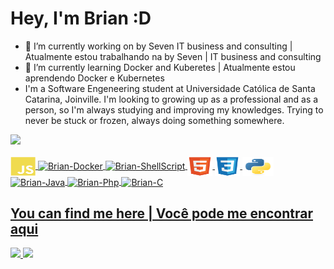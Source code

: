 <h1>Hey, I'm Brian :D</h1>

- 🔭 I’m currently working on by Seven IT business and consulting | Atualmente estou trabalhando na by Seven | IT business and consulting
- 🌱 I’m currently learning Docker and Kuberetes | Atualmente estou aprendendo Docker e Kubernetes
- I'm a Software Engeneering student at Universidade Católica de Santa Catarina, Joinville. I'm looking to growing up as a professional and as a person, so I'm always studying and improving my knowledges. Trying to never be stuck or frozen, always doing something somewhere.
<div>
  <a href="https://github.com/brianrkleis">
  <img height="180em" src="https://github-readme-stats.vercel.app/api?username=brianrkleis&show_icons=true&theme=dark&include_all_commits=true&count_private=true"/>
</div>
<div style="display: inline_block"><br>
  <img align="center" alt="Brian-Js" height="30" width="40" src="https://raw.githubusercontent.com/devicons/devicon/master/icons/javascript/javascript-plain.svg">
  <img align="center" alt="Brian-Docker" height="30" width="50" src="https://img.shields.io/badge/Docker-2CA5E0?style=for-the-badge&logo=docker&logoColor=white">
  <img align="center" alt="Brian-ShellScript" height="30" width="50" src="https://img.shields.io/badge/Shell_Script-121011?style=for-the-badge&logo=gnu-bash&logoColor=white">
  <img align="center" alt="Brian-HTML" height="30" width="40" src="https://raw.githubusercontent.com/devicons/devicon/master/icons/html5/html5-original.svg">
  <img align="center" alt="Brian-CSS" height="30" width="40" src="https://raw.githubusercontent.com/devicons/devicon/master/icons/css3/css3-original.svg">
  <img align="center" alt="Brian-Python" height="30" width="50" src="https://raw.githubusercontent.com/devicons/devicon/master/icons/python/python-original.svg">
  <img align="center" alt="Brian-Java" height="30" width="50" src="https://img.shields.io/badge/Java-ED8B00?style=for-the-badge&logo=java&logoColor=white">
  <img align="center" alt="Brian-Php" height="30" width="50" src="https://img.shields.io/badge/PHP-777BB4?style=for-the-badge&logo=php&logoColor=white">
  <img align="center" alt="Brian-C" height="30" width="50" src="https://img.shields.io/badge/C-00599C?style=for-the-badge&logo=c&logoColor=white">
</div>
<div>
  <h2>You can find me here | Você pode me encontrar aqui </h2>
  <a href='https://www.linkedin.com/in/brian-richard-kleis-3b7a051a4/'><img src='https://img.shields.io/badge/Brian%20Richard%20Kleis-blue?style=flat&logo=linkedin&labelColor=blue'</a>
  <img src='https://img.shields.io/badge/brian.kleis@gmail.com-red?style=flat&logo=gmail&labelColor=white'</a>

  
